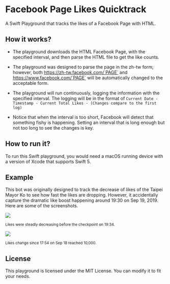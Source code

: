 # Facebook Page Likes Quicktrack

 A Swift Playground that tracks the likes of a Facebook Page with HTML.

## How it works?

* The playground downloads the HTML Facebook Page, with the specified interval, and then parse the HTML file to get the like counts.

* The playground was designed to parse the page in the zh-tw form; however, both https://zh-tw.facebook.com/`PAGE` and https://www.facebook.com/`PAGE` will be automatically changed to the acceptable form.

* The playground will run continuously, logging the information with the specified interval. The logging will be in the format of `Current Date - Timestamp - Current Total Likes - (Changes compare to the first log)`

* Notice that when the interval is too short, Facebook will detect that something fishy is happening. Setting an interval that is long enough but not too long to see the changes is key.

## How to run it?

To run this Swift playground, you would need a macOS running device with a version of Xcode that supports Swift 5.

## Example

This bot was originally designed to track the decrease of likes of the Taipei Mayor Ko to see how fast the likes are dropping. However, it accidentally capture the dramatic like boost happening around 19:30 on Sep 19, 2019. Here are some of the screenshots.

![](https://i.imgur.com/zVAfSQk.png)

<small>Likes were steadly decreasing before the checkpoint on 19:34.</small>

![](https://i.imgur.com/lltljmU.png)

<small>Likes change since 17:54 on Sep 18 reached 10,000.</small>

## License

This playground is licensed under the MIT License. You can modify it to fit your needs.
